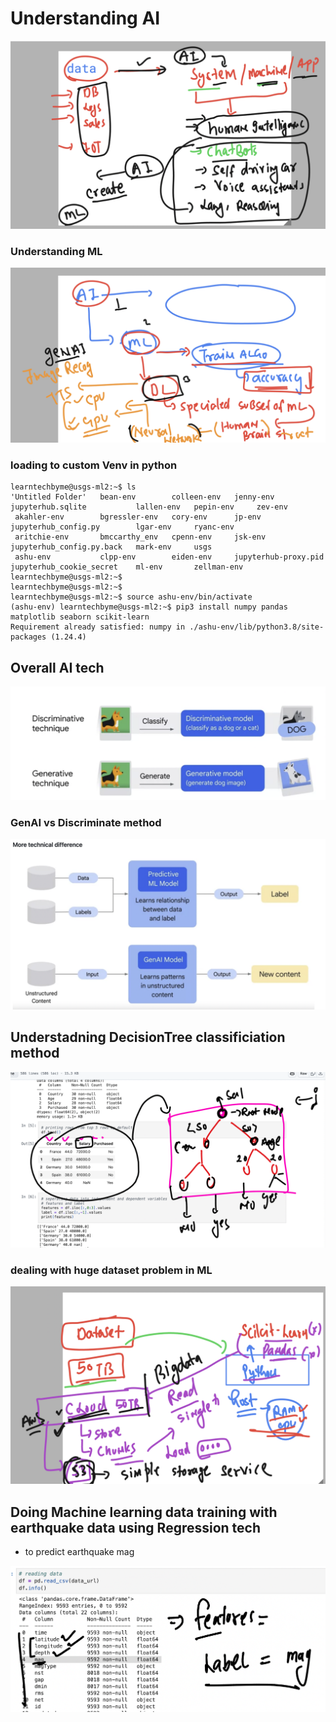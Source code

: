 # Understanding AI 

<img src="ai.png">

### Understanding ML 

<img src="ai1.png">

### loading to custom Venv in python 

```
learntechbyme@usgs-ml2:~$ ls
'Untitled Folder'   bean-env        colleen-env   jenny-env              jupyterhub.sqlite           lallen-env   pepin-env     zev-env
 akahler-env        bgressler-env   cory-env      jp-env                 jupyterhub_config.py        lgar-env     ryanc-env
 aritchie-env       bmccarthy_env   cpenn-env     jsk-env                jupyterhub_config.py.back   mark-env     usgs
 ashu-env           clpp-env        eiden-env     jupyterhub-proxy.pid   jupyterhub_cookie_secret    ml-env       zellman-env
learntechbyme@usgs-ml2:~$ 
learntechbyme@usgs-ml2:~$ 
learntechbyme@usgs-ml2:~$ source ashu-env/bin/activate
(ashu-env) learntechbyme@usgs-ml2:~$ pip3 install numpy pandas matplotlib seaborn scikit-learn 
Requirement already satisfied: numpy in ./ashu-env/lib/python3.8/site-packages (1.24.4)

```

## Overall AI tech 

<img src="ai11.png">

### GenAI vs Discriminate method 

<img src="ai22.png">

## Understadning DecisionTree classificiation method 

<img src="desc.png">

### dealing with huge dataset problem in ML 

<img src="prob1.png">

## Doing Machine learning data training with earthquake data using Regression tech 

- to predict earthquake mag 

<img src="prob2.png">